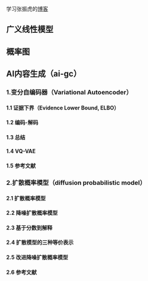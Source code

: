 学习张振虎的[博客](https://www.zhangzhenhu.com/glm/source/index.html#)

## 广义线性模型

## 概率图

## AI内容生成（ai-gc）

### 1.变分自编码器（Variational Autoencoder）

#### 1.1 证据下界（Evidence Lower Bound, ELBO）

#### 1.2 编码-解码

#### 1.3 总结

#### 1.4 VQ-VAE

#### 1.5 参考文献



### 2.扩散概率模型（diffusion probabilistic model）

#### 2.1 扩散概率模型

#### 2.2 降噪扩散概率模型

#### 2.3 基于分数到解释

#### 2.4 扩散模型的三种等价表示

#### 2.5 改进降噪扩散概率模型

#### 2.6 参考文献